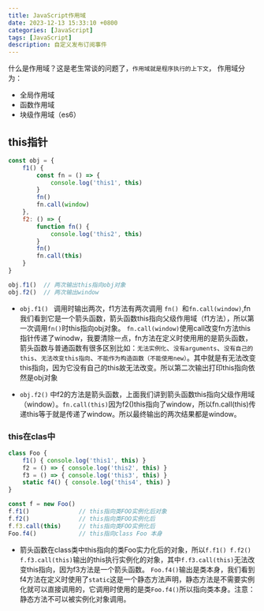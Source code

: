 ```yaml
---
title: JavaScript作用域
date: 2023-12-13 15:33:10 +0800
categories: [JavaScript]
tags: [JavaScript]
description: 自定义发布订阅事件
---
```


什么是作用域？这是老生常谈的问题了，`作用域就是程序执行的上下文`，
作用域分为：
- 全局作用域
- 函数作用域
- 块级作用域（es6）

## this指针
```js
const obj = {
    f1() {
        const fn = () => {
            console.log('this1', this)
        }
        fn()
        fn.call(window)
    },
    f2: () => {
        function fn() {
            console.log('this2', this) 
        }
        fn()
        fn.call(this)
    }
}

obj.f1()  // 两次输出this指向obj对象
obj.f2()  // 两次输出window
```

- `obj.f1() ` 调用时输出两次，f1方法有两次调用 `fn() `和`fn.call(window)`,fn我们看到它是一个箭头函数，箭头函数this指向父级作用域（f1方法），所以第一次调用`fn()`时this指向obj对象。
`fn.call(window)`使用call改变fn方法this指针传递了winodw，我要清除一点，fn方法在定义时使用用的是箭头函数，箭头函数与普通函数有很多区别比如：`无法实例化`、`没有arguments`、`没有自己的this`、`无法改变this指向`、`不能作为构造函数（不能使用new）`。其中就是有无法改变this指向，因为它没有自己的this故无法改变。所以第二次输出打印this指向依然是obj对象

- `obj.f2()` 中f2的方法是箭头函数，上面我们讲到箭头函数this指向父级作用域（window）。`fn.call(this)`因为f2()this指向了window，所以fn.call(this)传递this等于就是传递了window。所以最终输出的两次结果都是window。


### this在clas中
```js
class Foo {
    f1() { console.log('this1', this) }
    f2 = () => { console.log('this2', this) }
    f3 = () => { console.log('this3', this) }
    static f4() { console.log('this4', this) }
}

const f = new Foo()
f.f1()              // this指向类FOO实例化后对象
f.f2()              // this指向类FOO实例化后
f.f3.call(this)     // this指向类FOO实例化后
Foo.f4()            // this指向class Foo 本身
```
- 箭头函数在class类中this指向的类Foo实力化后的对象，所以`f.f1() f.f2() f.f3.call(this)`输出的this执行实例化的对象，其中`f.f3.call(this)`无法改变this指向，因为f3方法是一个箭头函数。
`Foo.f4()`输出是类本身，我们看到f4方法在定义时使用了`static`这是一个静态方法声明，静态方法是不需要实例化就可以直接调用的，它调用时使用的是类`Foo.f4()`所以指向类本身。注意：静态方法不可以被实例化对象调用。